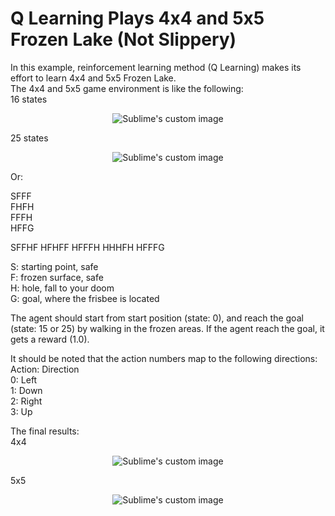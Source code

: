 # Q Learning Plays 4x4 and 5x5 Frozen Lake (Not Slippery)

In this example, reinforcement learning method (Q Learning) makes its effort to learn 4x4 and 5x5 Frozen Lake.  
The 4x4 and 5x5 game environment is like the following:  
16 states  
<p align="center">
  <img src="https://github.com/hamedmkazemi/QLearning_FrozenLake_1/blob/main/images/FrozenLake.png" alt="Sublime's custom image"/>
</p>  

25 states  
<p align="center">
  <img src="https://github.com/hamedmkazemi/QLearning_FrozenLake_1/blob/main/images/FrozenLake2.png" alt="Sublime's custom image"/>
</p>  
  
Or:
  
SFFF  
FHFH  
FFFH  
HFFG  
  
SFFHF
HFHFF
HFFFH
HHHFH
HFFFG
    
S: starting point, safe  
F: frozen surface, safe  
H: hole, fall to your doom  
G: goal, where the frisbee is located  
  
  
The agent should start from start position (state: 0), and reach the goal (state: 15 or 25) by walking in the frozen areas. If the agent reach the goal, it gets a reward (1.0).  
  
It should be noted that the action numbers map to the following directions:  
Action: Direction  
0:  Left  
1:  Down  
2:  Right  
3:  Up  
  
  
The final results:  
4x4  
<p align="center">
  <img src="https://github.com/hamedmkazemi/QLearning_FrozenLake_1/blob/main/images/result.JPG" alt="Sublime's custom image"/>
</p>  
  
5x5   
<p align="center">
  <img src="https://github.com/hamedmkazemi/QLearning_FrozenLake_1/blob/main/images/result2.JPG" alt="Sublime's custom image"/>
</p>
